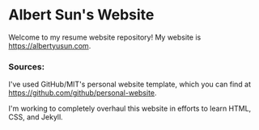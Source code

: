 # Albert Sun's Website
Welcome to my resume website repository! My website is https://albertyusun.com.

### Sources:
I've used GitHub/MIT's personal website template, which you can find at https://github.com/github/personal-website.

I'm working to completely overhaul this website in efforts to learn HTML, CSS, and Jekyll.
